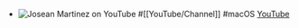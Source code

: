 - ![Josean Martinez on YouTube](https://yt3.googleusercontent.com/sYKSmIMzjshWM6wgrkIsF2oxaIcY0Fa6wmsfbc2GiJWKlsTR5e6nST0ljxwu-_nuHuE52crOsQ=w2120-fcrop64=1,00005a57ffffa5a8-k-c0xffffffff-no-nd-rj)
  #[[YouTube/Channel]] #macOS 
  [YouTube](https://www.youtube.com/@joseanmartinez)